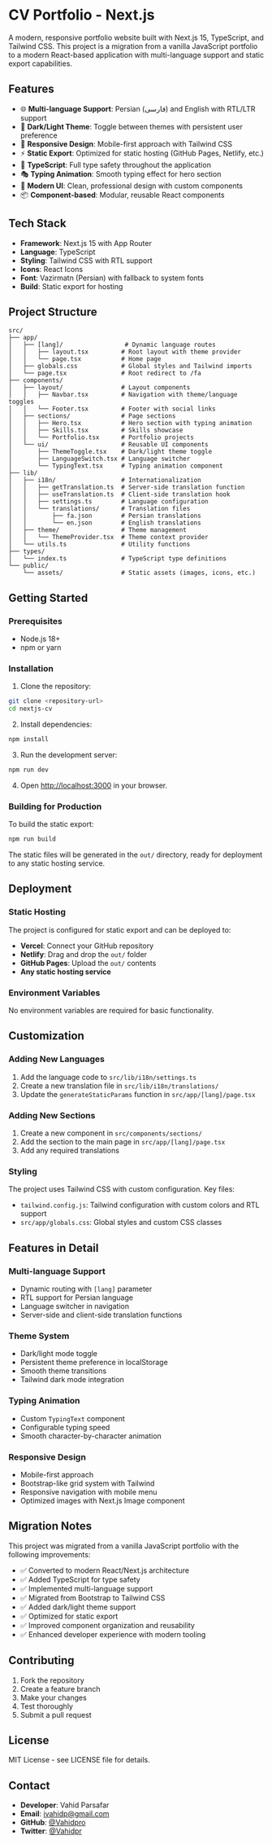 # CV Portfolio - Next.js

A modern, responsive portfolio website built with Next.js 15, TypeScript, and Tailwind CSS. This project is a migration from a vanilla JavaScript portfolio to a modern React-based application with multi-language support and static export capabilities.

## Features

- 🌐 **Multi-language Support**: Persian (فارسی) and English with RTL/LTR support
- 🎨 **Dark/Light Theme**: Toggle between themes with persistent user preference
- 📱 **Responsive Design**: Mobile-first approach with Tailwind CSS
- ⚡ **Static Export**: Optimized for static hosting (GitHub Pages, Netlify, etc.)
- 🎯 **TypeScript**: Full type safety throughout the application
- 🎭 **Typing Animation**: Smooth typing effect for hero section
- 🎨 **Modern UI**: Clean, professional design with custom components
- 📦 **Component-based**: Modular, reusable React components

## Tech Stack

- **Framework**: Next.js 15 with App Router
- **Language**: TypeScript
- **Styling**: Tailwind CSS with RTL support
- **Icons**: React Icons
- **Font**: Vazirmatn (Persian) with fallback to system fonts
- **Build**: Static export for hosting

## Project Structure

```
src/
├── app/
│   ├── [lang]/                 # Dynamic language routes
│   │   ├── layout.tsx         # Root layout with theme provider
│   │   └── page.tsx           # Home page
│   ├── globals.css            # Global styles and Tailwind imports
│   └── page.tsx               # Root redirect to /fa
├── components/
│   ├── layout/                # Layout components
│   │   ├── Navbar.tsx         # Navigation with theme/language toggles
│   │   └── Footer.tsx         # Footer with social links
│   ├── sections/              # Page sections
│   │   ├── Hero.tsx           # Hero section with typing animation
│   │   ├── Skills.tsx         # Skills showcase
│   │   └── Portfolio.tsx      # Portfolio projects
│   └── ui/                    # Reusable UI components
│       ├── ThemeToggle.tsx    # Dark/light theme toggle
│       ├── LanguageSwitch.tsx # Language switcher
│       └── TypingText.tsx     # Typing animation component
├── lib/
│   ├── i18n/                  # Internationalization
│   │   ├── getTranslation.ts  # Server-side translation function
│   │   ├── useTranslation.ts  # Client-side translation hook
│   │   ├── settings.ts        # Language configuration
│   │   └── translations/      # Translation files
│   │       ├── fa.json        # Persian translations
│   │       └── en.json        # English translations
│   ├── theme/                 # Theme management
│   │   └── ThemeProvider.tsx  # Theme context provider
│   └── utils.ts               # Utility functions
├── types/
│   └── index.ts               # TypeScript type definitions
└── public/
    └── assets/                # Static assets (images, icons, etc.)
```

## Getting Started

### Prerequisites

- Node.js 18+
- npm or yarn

### Installation

1. Clone the repository:

```bash
git clone <repository-url>
cd nextjs-cv
```

2. Install dependencies:

```bash
npm install
```

3. Run the development server:

```bash
npm run dev
```

4. Open [http://localhost:3000](http://localhost:3000) in your browser.

### Building for Production

To build the static export:

```bash
npm run build
```

The static files will be generated in the `out/` directory, ready for deployment to any static hosting service.

## Deployment

### Static Hosting

The project is configured for static export and can be deployed to:

- **Vercel**: Connect your GitHub repository
- **Netlify**: Drag and drop the `out/` folder
- **GitHub Pages**: Upload the `out/` contents
- **Any static hosting service**

### Environment Variables

No environment variables are required for basic functionality.

## Customization

### Adding New Languages

1. Add the language code to `src/lib/i18n/settings.ts`
2. Create a new translation file in `src/lib/i18n/translations/`
3. Update the `generateStaticParams` function in `src/app/[lang]/page.tsx`

### Adding New Sections

1. Create a new component in `src/components/sections/`
2. Add the section to the main page in `src/app/[lang]/page.tsx`
3. Add any required translations

### Styling

The project uses Tailwind CSS with custom configuration. Key files:

- `tailwind.config.js`: Tailwind configuration with custom colors and RTL support
- `src/app/globals.css`: Global styles and custom CSS classes

## Features in Detail

### Multi-language Support

- Dynamic routing with `[lang]` parameter
- RTL support for Persian language
- Language switcher in navigation
- Server-side and client-side translation functions

### Theme System

- Dark/light mode toggle
- Persistent theme preference in localStorage
- Smooth theme transitions
- Tailwind dark mode integration

### Typing Animation

- Custom `TypingText` component
- Configurable typing speed
- Smooth character-by-character animation

### Responsive Design

- Mobile-first approach
- Bootstrap-like grid system with Tailwind
- Responsive navigation with mobile menu
- Optimized images with Next.js Image component

## Migration Notes

This project was migrated from a vanilla JavaScript portfolio with the following improvements:

- ✅ Converted to modern React/Next.js architecture
- ✅ Added TypeScript for type safety
- ✅ Implemented multi-language support
- ✅ Migrated from Bootstrap to Tailwind CSS
- ✅ Added dark/light theme support
- ✅ Optimized for static export
- ✅ Improved component organization and reusability
- ✅ Enhanced developer experience with modern tooling

## Contributing

1. Fork the repository
2. Create a feature branch
3. Make your changes
4. Test thoroughly
5. Submit a pull request

## License

MIT License - see LICENSE file for details.

## Contact

- **Developer**: Vahid Parsafar
- **Email**: ivahidp@gmail.com
- **GitHub**: [@Vahidpro](https://github.com/Vahidpro)
- **Twitter**: [@Vahidpr](https://twitter.com/Vahidpr)
